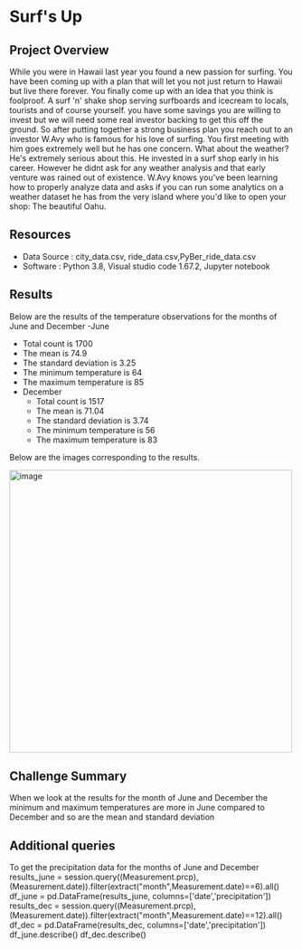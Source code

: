 # Surf's Up

## Project Overview
While you were in Hawaii last year you found a new passion for surfing. You have been coming up with a plan that will let you not just return to Hawaii but live there forever. You finally come up with an idea that you think is foolproof. A surf 'n' shake shop serving surfboards and icecream to locals, tourists and of course yourself. you have some savings you are willing to invest but we will need some real investor backing to get this off the ground. So after putting together a strong business plan you reach out to an investor W.Avy who is famous for his love of surfing. You first meeting with him goes extremely well but he has one concern. What about the weather? He's extremely serious 
about this. He invested in a surf shop early in his career. However he didnt ask for any weather analysis and that early venture was rained out of existence. W.Avy knows you've been learning how to properly analyze data and asks if you can run some analytics on a weather dataset he has from the very island where you'd like to open your shop: The beautiful Oahu. 

## Resources
- Data Source : city_data.csv, ride_data.csv,PyBer_ride_data.csv
- Software    : Python 3.8, Visual studio code 1.67.2, Jupyter notebook

## Results 
Below are the results of the temperature observations for the months of June and December
-June
  - Total count is 1700
  - The mean is 74.9
  - The standard deviation is 3.25	
  - The minimum temperature is 64
  - The maximum temperature is 85
- December
  - Total count is 1517
  - The mean is 71.04
  - The standard deviation is 3.74		
  - The minimum temperature is 56
  - The maximum temperature is 83

Below are the images corresponding to the results.

<img width="500" alt="image" src="https://user-images.githubusercontent.com/104597335/172661066-b609fc39-d7d5-4cde-b40c-efb46f406663.png">



## Challenge Summary
When we look at the results for the month of June and December the minimum and maximum temperatures are more in June compared to December and so are the mean and standard deviation

## Additional queries
To get the precipitation data for the months of June and December
results_june = session.query((Measurement.prcp),(Measurement.date)).filter(extract("month",Measurement.date)==6).all()
df_june = pd.DataFrame(results_june, columns=['date','precipitation'])
results_dec = session.query((Measurement.prcp),(Measurement.date)).filter(extract("month",Measurement.date)==12).all()
df_dec = pd.DataFrame(results_dec, columns=['date','precipitation'])
df_june.describe()
df_dec.describe()
